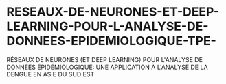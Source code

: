 # RESEAUX-DE-NEURONES-ET-DEEP-LEARNING-POUR-L-ANALYSE-DE-DONNEES-EPIDEMIOLOGIQUE-TPE-
RÉSEAUX DE NEURONES (ET DEEP LEARNING) POUR L'ANALYSE DE DONNÉES ÉPIDÉMIOLOGIQUE: UNE APPLICATION À L'ANALYSE DE LA DENGUE EN ASIE DU SUD EST
